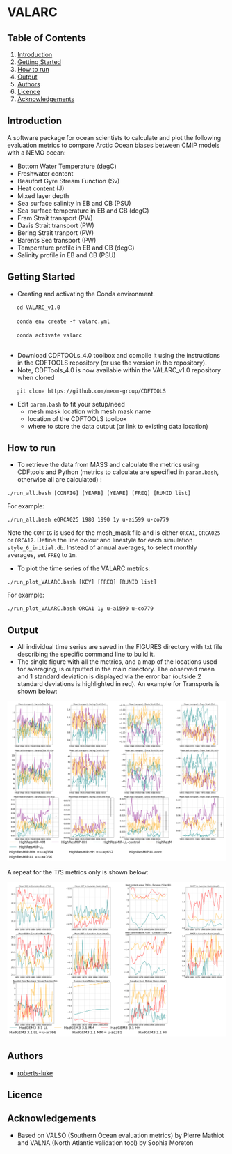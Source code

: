 # VALARC

## Table of Contents
1. [Introduction](#introduction)
2. [Getting Started](#getting_started)
3. [How to run](#howtorun)
4. [Output](#output)
5. [Authors](#authors)
6. [Licence](#licence)
7. [Acknowledgements](#acknowledgement)

<a name="introduction"></a>
## Introduction

A software package for ocean scientists to calculate and plot the following evaluation metrics to compare Arctic Ocean biases between CMIP models
  with a NEMO ocean:

   * Bottom Water Temperature (degC)
   * Freshwater content
   * Beaufort Gyre Stream Function (Sv)
   * Heat content (J)
   * Mixed layer depth
   * Sea surface salinity in EB and CB (PSU)
   * Sea surface temperature in EB and CB (degC)
   * Fram Strait transport (PW)
   * Davis Strait transport (PW)
   * Bering Strait tranport (PW)
   * Barents Sea transport (PW)
   * Temperature profile in EB and CB (degC)
   * Salinity profile in EB and CB (PSU)


<a name="getting_started"></a>
## Getting Started

* Creating and activating the Conda environment. 

```
   cd VALARC_v1.0

   conda env create -f valarc.yml
   
   conda activate valarc
   
```

* Download CDFTOOLs_4.0 toolbox and compile it using the instructions in the CDFTOOLS repository (or use the version in the repository).
* Note, CDFTools_4.0 is now available within the VALARC_v1.0 repository when cloned

```
   git clone https://github.com/meom-group/CDFTOOLS

```

* Edit `param.bash` to fit your setup/need
   * mesh mask location with mesh mask name
   * location of the CDFTOOLS toolbox
   * where to store the data output (or link to existing data location)
    
<a name="howtorun"></a>
## How to run
 * To retrieve the data from MASS and calculate the metrics using CDFtools and Python (metrics to calculate are 
   specified in `param.bash`, otherwise all are calculated) :
  
```
./run_all.bash [CONFIG] [YEARB] [YEARE] [FREQ] [RUNID list]
```
For example:
```
./run_all.bash eORCA025 1980 1990 1y u-ai599 u-co779
```

Note the `CONFIG` is used for the mesh_mask file and is either `ORCA1`, `ORCA025` or `ORCA12`.
Define the line colour and linestyle for each simulation `style_6_initial.db`.
Instead of annual averages, to select monthly averages, set `FREQ` to `1m`.

 * To plot the time series of the VALARC metrics:
```
./run_plot_VALARC.bash [KEY] [FREQ] [RUNID list]
```
For example:
```
./run_plot_VALARC.bash ORCA1 1y u-ai599 u-co779
```


<a name="output"></a>
## Output
 * All individual time series are saved in the FIGURES directory with txt file describing the specific command line to 
   build it.
 * The single figure with all the metrics, and a map of the locations used for averaging, is outputted in the main 
   directory. The observed mean and 1 standard deviation is displayed via the error bar (outside 2 standard deviations 
   is highlighted in red). An example for Transports is shown below:

![VALARC_example](transport.png)

A repeat for the T/S metrics only is shown below:

![VALARC_example](ts.png)

<a name="authors"></a>
## Authors
* [roberts-luke](https://github.com/roberts-luke)

<a name="licence"></a>
## Licence

[comment]: <> ([![License: MIT]&#40;https://img.shields.io/badge/License-MIT-yellow.svg&#41;]&#40;https://opensource.org/licenses/MIT&#41;)

<a name="acknowledgement"></a>
## Acknowledgements
* Based on VALSO (Southern Ocean evaluation metrics) by Pierre Mathiot and VALNA (North Atlantic validation tool) by Sophia Moreton
